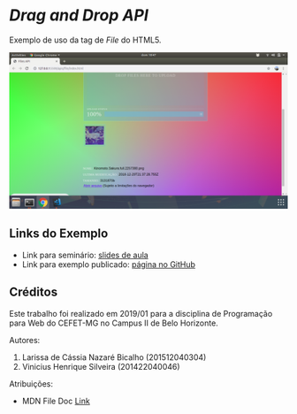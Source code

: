 # _Drag and Drop API_

Exemplo de uso da tag de _File_ do HTML5.

![](images/screenshot.png)


## Links do Exemplo

- Link para seminário: [slides de aula][slides]
- Link para exemplo publicado: [página no GitHub][vivo]

## Créditos

Este trabalho foi realizado em 2019/01 para a disciplina de Programação para Web do CEFET-MG no Campus II de Belo Horizonte.

Autores:

1. Larissa de Cássia Nazaré Bicalho (201512040304)
2. Vinicius Henrique Silveira (201422040046)

Atribuições:

- MDN File Doc [Link][mdn-link]

[slides]: https://drive.google.com/open?id=1Rgj1jiePudbVQtuaz9k7twZlx4Wl0KS9leQtBIns5lc
[vivo]: https://silveiravinicius.github.io/cefet-web-weblot-file/
[mdn-link]: https://developer.mozilla.org/en-US/docs/Web/API/File
